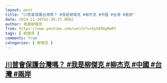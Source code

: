 ```yaml
---
layout: post
title: "川普會保護台灣嗎？ #我是柳傑克 #柳杰克 #中國 #台灣 #兩岸"
date: 2024-11-30T02:30:27.000Z
author: 我是柳傑克
from: https://www.youtube.com/watch?v=Xyh890pRmRY
tags: [ 柳傑克 ]
comments: True
categories: [ 柳傑克 ]
---
```

<!--1732933827000-->
[川普會保護台灣嗎？ #我是柳傑克 #柳杰克 #中國 #台灣 #兩岸](https://www.youtube.com/watch?v=Xyh890pRmRY)
------

<div>

</div>
